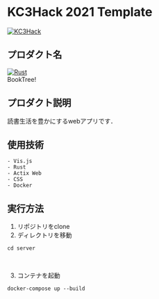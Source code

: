 # KC3Hack 2021 Template 

[![KC3Hack](https://kc3.me/hack/wp-content/uploads/2021/01/kc3hack2021ogp@2x.png)](https://kc3.me/hack)

## プロダクト名
[![Rust](https://github.com/kc3hack/2021_e/actions/workflows/rust.yml/badge.svg)](https://github.com/kc3hack/2021_e/actions/workflows/rust.yml) <br>
BookTree!

## プロダクト説明
読書生活を豊かにするwebアプリです．

## 使用技術
```
- Vis.js
- Rust
- Actix Web
- CSS
- Docker
```
## 実行方法
1. リポジトリをclone <br>
2. ディレクトリを移動
```
cd server
```
<br>

3. コンテナを起動
```
docker-compose up --build
```

